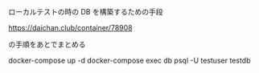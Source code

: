 ローカルテストの時の DB を構築するための手段

https://daichan.club/container/78908

の手順をあとでまとめる

docker-compose up -d
docker-compose exec db psql -U testuser testdb
